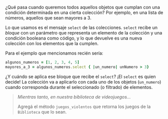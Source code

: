 ¿Qué pasa cuando queremos todos aquellos objetos que cumplan con una condición determinada en una cierta colección? Por ejemplo, en una lista de números, aquellos que sean mayores a 3.

Lo que usamos es el mensaje `select` de las colecciones. `select` recibe un _bloque_ con un parámetro que representa un elemento de la colección y una condición booleana como código, y lo que devuelve es una nueva colección con los elementos que la cumplen.

Para el ejemplo que mencionamos recién sería:

```ruby
algunos_numeros = [1, 2, 3, 4, 5]
mayores_a_3 = algunos_numeros.select { |un_numero| unNumero > 3}
```

¿Y cuándo se aplica ese bloque que recibe el `select`? ¡El `select` es quien decide! La colección va a aplicarlo con cada uno de los objetos (`un_numero`) cuando corresponda durante el seleccionado (o filtrado) de elementos.

> _Mientras tanto, en nuestra biblioteca de videojuegos..._
>
>  Agregá el método `juegos_violentos` que retorna los juegos de la `Biblioteca` que lo sean.